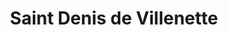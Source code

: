 ---
title: Saint Denis de Villenette
url: /saint-denis-de-villenette/
latitude: 48.509
longitude: -0.547
---